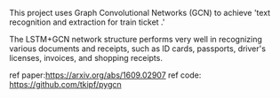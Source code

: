 This project uses Graph Convolutional Networks (GCN) to achieve 'text recognition and extraction for train ticket .' 

The LSTM+GCN network structure performs very well in recognizing various documents and receipts, such as ID cards, passports, driver's licenses, invoices, and shopping receipts.

ref paper:https://arxiv.org/abs/1609.02907
ref code: https://github.com/tkipf/pygcn
